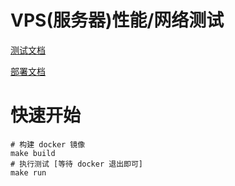 # VPS(服务器)性能/网络测试

[测试文档](https://oss.qiyutech.tech/vps_bench/index.html)

[部署文档](https://oss.qiyutech.tech/vps_compose/index.html)

# 快速开始

```shell
# 构建 docker 镜像
make build
# 执行测试 [等待 docker 退出即可]
make run
```
